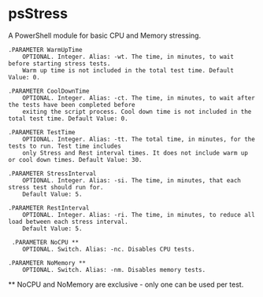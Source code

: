 # psStress
A PowerShell module for basic CPU and Memory stressing.

    .PARAMETER WarmUpTime
        OPTIONAL. Integer. Alias: -wt. The time, in minutes, to wait before starting stress tests.
        Warm up time is not included in the total test time. Default Value: 0.

    .PARAMETER CoolDownTime
        OPTIONAL. Integer. Alias: -ct. The time, in minutes, to wait after the tests have been completed before
        exiting the script process. Cool down time is not included in the total test time. Default Value: 0.

    .PARAMETER TestTime
        OPTIONAL. Integer. Alias: -tt. The total time, in minutes, for the tests to run. Test time includes
        only Stress and Rest interval times. It does not include warm up or cool down times. Default Value: 30.

    .PARAMETER StressInterval
        OPTIONAL. Integer. Alias: -si. The time, in minutes, that each stress test should run for.
        Default Value: 5.

    .PARAMETER RestInterval
        OPTIONAL. Integer. Alias: -ri. The time, in minutes, to reduce all load between each stress interval.
        Default Value: 5.
        
     .PARAMETER NoCPU **
        OPTIONAL. Switch. Alias: -nc. Disables CPU tests.

    .PARAMETER NoMemory **
        OPTIONAL. Switch. Alias: -nm. Disables memory tests.

** NoCPU and NoMemory are exclusive - only one can be used per test.
